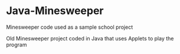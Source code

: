 # Java-Minesweeper
Minesweeper code used as a sample school project


Old Minesweeper project coded in Java that uses Applets to play the program

